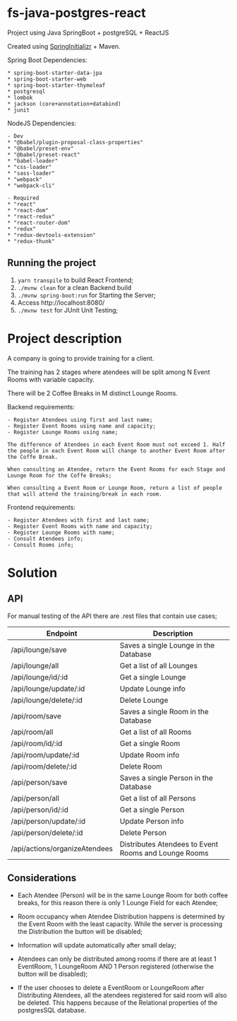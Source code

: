 # fs-java-postgres-react
Project using Java SpringBoot + postgreSQL + ReactJS

Created using [SpringInitializr](https://start.spring.io/) + Maven.

Spring Boot Dependencies:

    * spring-boot-starter-data-jpa
    * spring-boot-starter-web
    * spring-boot-starter-thymeleaf
    * postgresql
    * lombok
    * jackson (core+annotation+databind)
    * junit

NodeJS Dependencies:

    - Dev
    * "@babel/plugin-proposal-class-properties"
    * "@babel/preset-env"
    * "@babel/preset-react"
    * "babel-loader"
    * "css-loader"
    * "sass-loader"
    * "webpack"
    * "webpack-cli"
   
    - Required
    * "react"
    * "react-dom"
    * "react-redux"
    * "react-router-dom"
    * "redux"
    * "redux-devtools-extension"
    * "redux-thunk"

## Running the project
1. ```yarn transpile``` to build React Frontend;
2. ``` ./mvnw clean ``` for a clean Backend build
3. ```./mvnw spring-boot:run``` for Starting the Server;
4. Access http://localhost:8080/
5.  ```./mvnw test``` for JUnit Unit Testing;

# Project description

A company is going to provide training for a client. 

The training has 2 stages where atendees will be split among N Event Rooms with variable capacity. 

There will be 2 Coffee Breaks in M distinct Lounge Rooms.

Backend requirements:

    - Register Atendees using first and last name;
    - Register Event Rooms using name and capacity;
    - Register Lounge Rooms using name;
    
    The difference of Atendees in each Event Room must not exceed 1. Half the people in each Event Room will change to another Event Room after the Coffe Break.

    When consulting an Atendee, return the Event Rooms for each Stage and Lounge Room for the Coffe Breaks;

    When consulting a Event Room or Lounge Room, return a list of people that will attend the training/break in each room.


Frontend requirements:

    - Register Atendees with first and last name;
    - Register Event Rooms with name and capacity;
    - Register Lounge Rooms with name;
    - Consult Atendees info;
    - Consult Rooms info;

# Solution

## API
For manual testing of the API there are .rest files that contain use cases;

Endpoint | Description
---------|----------
 /api/lounge/save | Saves a single Lounge in the Database
 /api/lounge/all  | Get a list of all Lounges
 /api/lounge/id/:id | Get a single Lounge
 /api/lounge/update/:id | Update Lounge info
 /api/lounge/delete/:id | Delete Lounge
 /api/room/save  | Saves a single Room in the Database
 /api/room/all | Get a list of all Rooms
 /api/room/id/:id  | Get a single Room
 /api/room/update/:id | Update Room info
 /api/room/delete/:id | Delete Room
 /api/person/save  | Saves a single Person in the Database
 /api/person/all | Get a list of all Persons
 /api/person/id/:id  | Get a single Person
 /api/person/update/:id | Update Person info
 /api/person/delete/:id | Delete Person
 /api/actions/organizeAtendees | Distributes Atendees to Event Rooms and Lounge Rooms
 ## Considerations

 * Each Atendee (Person) will be in the same Lounge Room for both coffee breaks, for this reason there is only 1 Lounge Field for each Atendee;
  
 * Room occupancy when Atendee Distribution happens is determined by the Event Room with the least capacity. While the server is processing the Distribution the button will be disabled;
  
 * Information will update automatically after small delay;
  
 * Atendees can only be distributed among rooms if there are at least 1 EventRoom, 1 LoungeRoom AND 1 Person registered (otherwise the button will be disabled);
  
 * If the user chooses to delete a EventRoom or LoungeRoom after Distributing Atendees, all the atendees registered for said room will also be deleted. This happens because of the Relational properties of the postgresSQL database.





